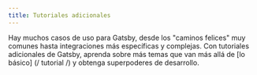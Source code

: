 ```yaml
---
title: Tutoriales adicionales
---
```


Hay muchos casos de uso para Gatsby, desde los "caminos felices" muy comunes hasta integraciones más específicas y complejas. Con tutoriales adicionales de Gatsby, aprenda sobre más temas que van más allá de [lo básico] (/ tutorial /) y obtenga superpoderes de desarrollo.

<GuideList slug={props.slug} />

